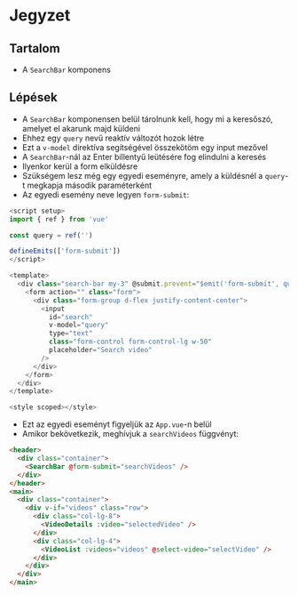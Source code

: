 # Jegyzet

## Tartalom

- A `SearchBar` komponens

## Lépések

- A `SearchBar` komponensen belül tárolnunk kell, hogy mi a keresőszó, amelyet el akarunk majd küldeni
- Ehhez egy `query` nevű reaktív változót hozok létre
- Ezt a `v-model` direktíva segítségével összekötöm egy input mezővel
- A `SearchBar`-nál az Enter billentyű leütésére fog elindulni a keresés
- Ilyenkor kerül a form elküldésre
- Szükségem lesz még egy egyedi eseményre, amely a küldésnél a `query`-t megkapja második paraméterként
- Az egyedi esemény neve legyen `form-submit`:

```js
<script setup>
import { ref } from 'vue'

const query = ref('')

defineEmits(['form-submit'])
</script>

<template>
  <div class="search-bar my-3" @submit.prevent="$emit('form-submit', query)">
    <form action="" class="form">
      <div class="form-group d-flex justify-content-center">
        <input
          id="search"
          v-model="query"
          type="text"
          class="form-control form-control-lg w-50"
          placeholder="Search video"
        />
      </div>
    </form>
  </div>
</template>

<style scoped></style>
```

- Ezt az egyedi eseményt figyeljük az `App.vue`-n belül
- Amikor bekövetkezik, meghívjuk a `searchVideos` függvényt:

```html
<header>
  <div class="container">
    <SearchBar @form-submit="searchVideos" />
  </div>
</header>
<main>
  <div class="container">
    <div v-if="videos" class="row">
      <div class="col-lg-8">
        <VideoDetails :video="selectedVideo" />
      </div>
      <div class="col-lg-4">
        <VideoList :videos="videos" @select-video="selectVideo" />
      </div>
    </div>
  </div>
</main>
```

